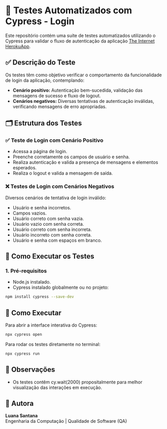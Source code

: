 # 🧪 Testes Automatizados com Cypress - Login

Este repositório contém uma suíte de testes automatizados utilizando o Cypress para validar o fluxo de autenticação da aplicação [The Internet HerokuApp](https://the-internet.herokuapp.com/login).

## ✅ Descrição do Teste

Os testes têm como objetivo verificar o comportamento da funcionalidade de login da aplicação, contemplando:

- **Cenário positivo:** Autenticação bem-sucedida, validação das mensagens de sucesso e fluxo de logout.
- **Cenários negativos:** Diversas tentativas de autenticação inválidas, verificando mensagens de erro apropriadas.

## 🗂️ Estrutura dos Testes

### ✅ Teste de Login com Cenário Positivo

- Acessa a página de login.
- Preenche corretamente os campos de usuário e senha.
- Realiza autenticação e valida a presença de mensagens e elementos esperados.
- Realiza o logout e valida a mensagem de saída.

### ❌ Testes de Login com Cenários Negativos

Diversos cenários de tentativa de login inválido:

- Usuário e senha incorretos.
- Campos vazios.
- Usuário correto com senha vazia.
- Usuário vazio com senha correta.
- Usuário correto com senha incorreta.
- Usuário incorreto com senha correta.
- Usuário e senha com espaços em branco.

## 🧪 Como Executar os Testes

### 1. Pré-requisitos

- Node.js instalado.
- Cypress instalado globalmente ou no projeto:

```bash
npm install cypress --save-dev
```

## 🔧 Como Executar

Para abrir a interface interativa do Cypress:

```bash
npx cypress open
```

Para rodar os testes diretamente no terminal:

```bash
npx cypress run
```

## 📝 Observações

- Os testes contêm cy.wait(2000) propositalmente para melhor visualização das interações em execução.

## 📝 Autora

**Luana Santana**  
Engenharia da Computação | Qualidade de Software (QA)
